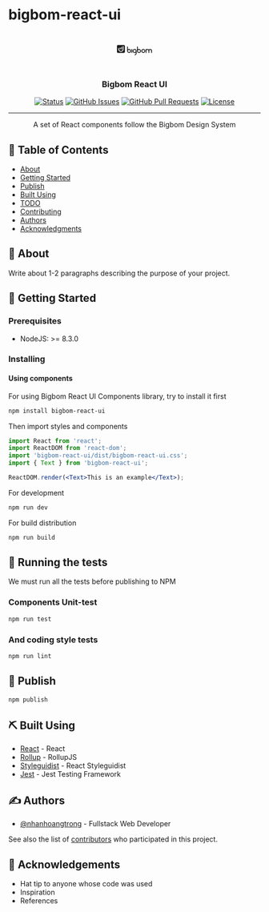 # bigbom-react-ui

<p align="center">
 <svg viewBox="0 0 95 28" fill="#13a849" width="5em" height="5em" class="bb-icon bb-icon-iads-logo"><path d="M64.9884 15.9427C64.8785 13.1781 62.6615 10.9111 59.9132 10.7821C58.594 10.7084 57.3848 11.1323 56.432 11.8511V4.73677C56.432 4.69991 56.432 4.66305 56.4137 4.62619V4.93951C56.4137 4.58933 56.1389 4.29443 55.7907 4.29443H54.9113C54.5632 4.29443 54.2883 4.5709 54.2883 4.93951V16.1639C54.2883 17.9148 55.1311 19.4815 56.4137 20.4583H56.432C57.3298 21.1402 58.4474 21.5457 59.6384 21.5457C62.6615 21.5642 65.1167 19.0207 64.9884 15.9427ZM59.6384 19.4077C57.8611 19.4077 56.432 17.9517 56.432 16.1823C56.432 14.3945 57.8611 12.9569 59.6384 12.9569C61.4156 12.9569 62.8447 14.413 62.8447 16.1823C62.8447 17.9517 61.3973 19.4077 59.6384 19.4077Z" fill="currentColor"></path><path d="M71.4195 10.7822C70.2102 10.7822 69.0926 11.1877 68.2131 11.8696C66.9122 12.8465 66.0694 14.4131 66.0694 16.1825C66.0694 17.9518 66.9122 19.5185 68.2131 20.4953C69.1109 21.1772 70.2285 21.5827 71.4195 21.5827C74.3877 21.5827 76.7695 19.1683 76.7695 16.2009C76.7695 13.1967 74.3693 10.7822 71.4195 10.7822ZM71.4195 19.4079C69.6422 19.4079 68.2131 17.9703 68.2131 16.1825C68.2131 14.3947 69.6422 12.9571 71.4195 12.9571C73.1967 12.9571 74.6258 14.3947 74.6258 16.1825C74.6258 17.9518 73.1967 19.4079 71.4195 19.4079Z" fill="currentColor"></path><path d="M95 15.6295V20.9192C95 21.2694 94.7252 21.5643 94.377 21.5643H92.8563V15.6295H92.838C92.838 14.1182 91.5921 12.8833 90.0714 12.9386C88.6239 12.9939 87.4879 14.2288 87.4879 15.6848V21.5643H85.9672C85.6557 21.5643 85.3809 21.3247 85.3443 21.0114V15.6295C85.3443 14.1366 84.1533 12.9386 82.6692 12.9386C81.1851 12.9386 79.9942 14.1366 79.9942 15.6295V21.0666C79.9392 21.3615 79.6827 21.5643 79.3896 21.5643H77.8505V11.4273C77.8505 11.1324 78.0337 10.8928 78.3086 10.8191H79.5545C79.811 10.8928 80.0125 11.1324 80.0125 11.4273V11.6116C80.7821 11.0956 81.6982 10.8007 82.6876 10.8007C83.6769 10.8007 84.6114 11.0956 85.3626 11.6116C85.7657 11.8881 86.1321 12.2198 86.4253 12.5885C86.7367 12.2014 87.0849 11.8696 87.5063 11.5932C88.2758 11.0771 89.1919 10.7822 90.1813 10.7822C91.1707 10.7822 92.1051 11.0771 92.8746 11.6116C94.1389 12.4779 94.9817 13.9523 95 15.6295Z" fill="currentColor"></path><path d="M38.2015 15.9427C38.0916 13.1781 35.8746 10.9111 33.1263 10.7821C31.8071 10.7084 30.5979 11.1323 29.6451 11.8511V4.93951C29.6451 4.58933 29.3703 4.29443 29.0222 4.29443H28.1244C27.7763 4.29443 27.5014 4.5709 27.5014 4.93951V16.1639C27.5014 17.9333 28.3442 19.4999 29.6451 20.4767C30.5429 21.1587 31.6605 21.5642 32.8698 21.5642C35.8746 21.5642 38.3115 19.0207 38.2015 15.9427ZM32.8332 19.4077C31.0559 19.4077 29.6268 17.9517 29.6268 16.1823C29.6268 14.3945 31.0559 12.9569 32.8332 12.9569C34.6104 12.9569 36.0395 14.413 36.0395 16.1823C36.0578 17.9517 34.6104 19.4077 32.8332 19.4077Z" fill="currentColor"></path><path d="M51.4484 12.1829C51.3934 12.1276 51.3202 12.0723 51.2652 12.017C51.2102 11.9617 51.1369 11.9248 51.082 11.8695C51.0087 11.8142 50.9354 11.7774 50.8804 11.7221C50.8621 11.7037 50.8621 11.7037 50.8438 11.7037C50.7888 11.6668 50.7338 11.6299 50.6789 11.5931C50.6606 11.5746 50.6422 11.5746 50.6239 11.5562C50.5689 11.5193 50.514 11.5009 50.459 11.4641C50.4407 11.4641 50.4224 11.4456 50.4041 11.4456C50.3491 11.4088 50.2758 11.3719 50.2025 11.335H50.1842C50.0376 11.2613 49.8727 11.1876 49.7261 11.1323C49.7078 11.1323 49.6895 11.1139 49.6712 11.1139C49.6162 11.0954 49.5429 11.077 49.4879 11.0586C49.4696 11.0586 49.4513 11.0401 49.4147 11.0401C49.3597 11.0217 49.3047 11.0033 49.2314 10.9848C49.2131 10.9848 49.1948 10.9664 49.1581 10.9664C49.1032 10.948 49.0299 10.9296 48.9566 10.9296C48.9383 10.9296 48.92 10.9296 48.9016 10.9111C48.8283 10.8927 48.7367 10.8743 48.6451 10.8743C48.6268 10.8743 48.6268 10.8743 48.6268 10.8743C48.5535 10.8558 48.4802 10.8558 48.4069 10.8558C48.3886 10.8558 48.352 10.8558 48.3337 10.8558C48.2787 10.8558 48.2237 10.8558 48.1688 10.8374C48.1321 10.8374 48.1138 10.8374 48.0771 10.8374C48.0222 10.8374 47.9672 10.8374 47.9122 10.8374C47.8939 10.8374 47.8756 10.8374 47.8573 10.8374C47.839 10.8374 47.839 10.8374 47.8206 10.8374C47.8023 10.8374 47.8023 10.8374 47.784 10.8374C47.7657 10.8374 47.7473 10.8374 47.729 10.8374C47.6741 10.8374 47.6191 10.8374 47.5641 10.8374C47.5275 10.8374 47.5092 10.8374 47.4908 10.8374C47.4176 10.8374 47.3626 10.8558 47.2893 10.8558C47.271 10.8558 47.271 10.8558 47.2527 10.8558C46.2816 10.9664 45.4021 11.335 44.6509 11.888C43.4966 12.7542 42.7088 14.0812 42.5439 15.5926C42.5256 15.6847 42.5256 15.7584 42.5256 15.8506C42.5256 15.9243 42.5256 16.0165 42.5072 16.0902V16.1455C42.5072 16.1639 42.5072 16.1639 42.5072 16.1824C42.5072 16.2376 42.5072 16.2929 42.5072 16.3482C42.5072 16.422 42.5072 16.4772 42.5072 16.551C42.5072 16.5694 42.5072 16.5878 42.5072 16.6063C42.5072 16.6616 42.5256 16.7168 42.5256 16.7721C42.5256 16.7906 42.5256 16.809 42.5256 16.8274C42.5439 16.9012 42.5439 16.9565 42.5622 17.0302C42.5622 17.0486 42.5622 17.067 42.5622 17.0855C42.5805 17.1408 42.5805 17.1961 42.5805 17.2329C42.5805 17.2513 42.5805 17.2698 42.5988 17.2882C42.6172 17.3435 42.6172 17.3988 42.6355 17.4725C42.6355 17.4909 42.6355 17.4909 42.6355 17.5094C42.6538 17.5647 42.6721 17.62 42.6721 17.6753C42.6721 17.6937 42.6905 17.7121 42.6905 17.749C42.7088 17.7858 42.7271 17.8411 42.7271 17.878C42.7271 17.8964 42.7454 17.9149 42.7454 17.9333C42.7637 17.9886 42.7821 18.0439 42.8004 18.0992C42.8004 18.1176 42.8187 18.136 42.8187 18.1545C42.837 18.1913 42.8554 18.2282 42.8737 18.265C42.8737 18.2835 42.892 18.3019 42.9103 18.3388C42.9286 18.3756 42.947 18.4309 42.9653 18.4678C42.9836 18.4862 42.9836 18.5231 43.0019 18.5415C43.0203 18.5784 43.0386 18.6337 43.0569 18.6705C43.0752 18.689 43.0752 18.7258 43.0935 18.7442C43.1119 18.7811 43.1302 18.818 43.1485 18.8364C43.1668 18.8548 43.1668 18.8733 43.1851 18.9101C43.2035 18.9654 43.2401 19.0023 43.2768 19.0576C43.2951 19.076 43.3134 19.1129 43.3317 19.1313C43.35 19.1497 43.3684 19.1866 43.3867 19.205C43.405 19.2234 43.4233 19.2603 43.4417 19.2787C43.46 19.2972 43.4783 19.334 43.4966 19.3525C43.5149 19.3709 43.5333 19.3893 43.5333 19.4078C43.5516 19.4262 43.5516 19.4262 43.5516 19.4446C43.5882 19.4999 43.6249 19.5368 43.6615 19.5921C43.6798 19.6105 43.6982 19.6289 43.6982 19.6474C43.7348 19.7026 43.7898 19.7579 43.8447 19.8132L43.8814 19.8685C43.9364 19.9238 43.973 19.9791 44.028 20.016L44.0646 20.0528C44.1196 20.1081 44.1745 20.145 44.2295 20.2003L44.2662 20.2371C44.3211 20.274 44.3761 20.3293 44.4311 20.3662L44.4677 20.403C44.5043 20.4399 44.541 20.4583 44.5776 20.4952L44.6143 20.532C44.6326 20.5505 44.6692 20.5689 44.7059 20.5873C44.7425 20.6242 44.7975 20.6426 44.8341 20.6795C44.8525 20.6979 44.8891 20.7163 44.9074 20.7348C44.9807 20.7716 45.0357 20.8269 45.109 20.8638H45.1273C45.1823 20.9007 45.2372 20.9191 45.2922 20.9559C45.2922 20.9559 45.2922 20.9559 45.3105 20.9559C45.3655 20.9744 45.4204 21.0112 45.4754 21.0297C45.4937 21.0297 45.5121 21.0481 45.5304 21.0481C45.567 21.0665 45.622 21.085 45.6586 21.1034C45.677 21.1218 45.6953 21.1218 45.7136 21.1218C45.7502 21.1403 45.8052 21.1587 45.8419 21.1771C45.8602 21.1771 45.8785 21.1955 45.8968 21.1955C45.9518 21.214 46.0251 21.2324 46.08 21.2693C46.0984 21.2693 46.0984 21.2693 46.1167 21.2877C46.1716 21.3061 46.2083 21.3246 46.2633 21.3246C46.2816 21.3246 46.3182 21.343 46.3365 21.343C46.3732 21.3614 46.4282 21.3614 46.4648 21.3799C46.4831 21.3799 46.5198 21.3983 46.5381 21.3983C46.5747 21.3983 46.6297 21.4167 46.6663 21.4352C46.6847 21.4352 46.703 21.4352 46.7396 21.4536C46.8129 21.472 46.8679 21.472 46.9412 21.4904C46.9595 21.4904 46.9595 21.4904 46.9778 21.4904C47.0328 21.5089 47.0878 21.5089 47.1427 21.5089C47.161 21.5089 47.1977 21.5089 47.216 21.5273C47.2527 21.5273 47.3076 21.5273 47.3443 21.5457C47.3626 21.5457 47.3992 21.5457 47.4175 21.5457C47.4542 21.5457 47.5092 21.5457 47.5641 21.5457C47.5825 21.5457 47.6008 21.5457 47.6374 21.5457C47.7107 21.5457 47.7657 21.5457 47.839 21.5457C47.9306 21.5457 48.0039 21.5457 48.0955 21.5457C48.1138 21.5457 48.1504 21.5457 48.1688 21.5457C48.2237 21.5457 48.297 21.5457 48.352 21.5273C48.3886 21.5273 48.4069 21.5273 48.4436 21.5089C48.4986 21.5089 48.5535 21.4904 48.6085 21.4904C48.6451 21.4904 48.6634 21.4904 48.7001 21.472C48.7551 21.472 48.81 21.4536 48.865 21.4352C48.9016 21.4352 48.92 21.4167 48.9566 21.4167C49.0116 21.3983 49.0849 21.3983 49.1398 21.3799C49.1582 21.3799 49.1765 21.3799 49.1948 21.3614C49.2681 21.343 49.3597 21.3246 49.433 21.2877C49.4513 21.2877 49.4696 21.2693 49.4879 21.2693C49.5429 21.2508 49.5796 21.2324 49.6345 21.2324C49.6345 21.2324 49.6345 21.2324 49.6528 21.2324C50.1659 21.0481 50.6422 20.7901 51.0636 20.4767V22.6332C51.0636 23.5916 50.6422 24.4578 49.9826 25.0476C49.5246 25.4531 48.9566 25.748 48.3153 25.8401C48.0405 25.877 47.8573 26.0982 47.8573 26.3746V27.462C47.8573 27.7754 48.1321 28.0334 48.4436 27.9965C48.9932 27.9412 49.5063 27.7938 50.001 27.5911C50.3857 27.4252 50.7338 27.204 51.082 26.9644C52.3828 25.9876 53.2257 24.421 53.2257 22.6516V16.1639C53.2073 14.5973 52.5294 13.1597 51.4484 12.1829ZM49.891 18.6521C49.7261 18.7995 49.5429 18.9101 49.3597 19.0207C49.323 19.0391 49.2681 19.0576 49.2314 19.0944H49.2131C49.1765 19.1129 49.1398 19.1313 49.0849 19.1497H49.0665C49.0299 19.1682 48.9933 19.1866 48.9383 19.205C48.92 19.205 48.92 19.205 48.92 19.2234C48.8833 19.2419 48.8467 19.2419 48.7917 19.2603C48.7917 19.2603 48.7734 19.2603 48.7734 19.2787C48.7367 19.2972 48.7001 19.2972 48.6451 19.3156C48.6268 19.3156 48.6268 19.3156 48.6085 19.3156C48.5718 19.334 48.5352 19.334 48.4802 19.3525C48.4619 19.3525 48.4619 19.3525 48.4436 19.3525C48.4069 19.3709 48.352 19.3709 48.3153 19.3709H48.297C48.2604 19.3709 48.2054 19.3893 48.1504 19.3893C48.1504 19.3893 48.1504 19.3893 48.1321 19.3893C48.0222 19.4078 47.9122 19.4078 47.8023 19.4078C47.784 19.4078 47.784 19.4078 47.7657 19.4078C47.7107 19.4078 47.6741 19.4078 47.6191 19.4078C47.6008 19.4078 47.5641 19.4078 47.5458 19.4078C47.5092 19.4078 47.4725 19.4078 47.4359 19.3893C47.3992 19.3893 47.3809 19.3893 47.3626 19.3709C47.3259 19.3709 47.2893 19.3525 47.2527 19.3525C47.2343 19.3525 47.216 19.334 47.1794 19.334C47.1244 19.3156 47.0694 19.3156 47.0145 19.2972C46.9961 19.2972 46.9961 19.2972 46.9778 19.2787C46.9229 19.2603 46.8862 19.2603 46.8312 19.2419C46.8129 19.2419 46.7946 19.2234 46.7763 19.2234C46.7396 19.205 46.703 19.1866 46.6663 19.1866C46.648 19.1866 46.6297 19.1682 46.6114 19.1682C46.5747 19.1497 46.5381 19.1313 46.5014 19.1129C46.4831 19.1129 46.4648 19.0944 46.4465 19.0944C46.3915 19.076 46.3365 19.0391 46.2816 19.0207C46.2816 19.0207 46.2816 19.0207 46.2633 19.0207C46.2083 19.0023 46.1716 18.9654 46.1167 18.9286C46.0984 18.9286 46.08 18.9101 46.08 18.9101C46.0434 18.8917 46.0067 18.8548 45.9701 18.8364C45.9518 18.8364 45.9335 18.818 45.9335 18.7995C45.8968 18.7627 45.8602 18.7442 45.8235 18.7074L45.8052 18.689C45.7136 18.6152 45.622 18.5231 45.5304 18.4309L45.5121 18.4125C45.4754 18.3756 45.4388 18.3388 45.4021 18.3019L45.3838 18.2835C45.3105 18.1913 45.2372 18.0807 45.1639 17.9886C45.1273 17.9149 45.0723 17.8596 45.0357 17.7858C45.0357 17.7858 45.0357 17.7674 45.0174 17.7674C44.999 17.7305 44.9807 17.7121 44.9624 17.6753C44.9624 17.6568 44.9441 17.6568 44.9441 17.6384C44.9257 17.6015 44.9074 17.5831 44.9074 17.5462C44.9074 17.5462 44.9074 17.5278 44.8891 17.5278C44.8525 17.4357 44.8158 17.3251 44.7792 17.2329C44.7792 17.2145 44.7608 17.1961 44.7608 17.1961C44.7608 17.1776 44.7425 17.1408 44.7425 17.1039C44.7425 17.0855 44.7242 17.067 44.7242 17.0486C44.7242 17.0302 44.7059 16.9933 44.7059 16.9564C44.7059 16.938 44.6876 16.9196 44.6876 16.9012C44.6692 16.8459 44.6692 16.7906 44.6509 16.7168C44.6509 16.6984 44.6509 16.6984 44.6509 16.68C44.6509 16.6616 44.6509 16.6247 44.6326 16.5878C44.6326 16.5694 44.6326 16.551 44.6326 16.5325C44.6326 16.5141 44.6326 16.4772 44.6326 16.4404C44.6326 16.422 44.6326 16.4035 44.6326 16.3851C44.6326 16.3482 44.6326 16.3298 44.6326 16.2929C44.6326 16.2745 44.6326 16.2561 44.6326 16.2376C44.6326 16.1824 44.6326 16.1271 44.6326 16.0533V16.0349C44.6326 15.998 44.6326 15.9428 44.6326 15.9059C44.6326 15.9059 44.6326 15.8875 44.6326 15.869C44.6326 15.8322 44.6509 15.7769 44.6509 15.74V15.7216C44.6509 15.6663 44.6692 15.6294 44.6692 15.5741C44.9074 14.284 45.9335 13.2518 47.2343 12.9938H47.2527C47.2893 12.9938 47.3259 12.9754 47.3809 12.9754C47.3992 12.9754 47.4175 12.9754 47.4175 12.9754C47.4542 12.9754 47.4908 12.9754 47.5275 12.957C47.5458 12.957 47.5641 12.957 47.5825 12.957C47.6191 12.957 47.6557 12.957 47.6741 12.957C47.6924 12.957 47.7107 12.957 47.729 12.957C47.7657 12.957 47.8023 12.957 47.839 12.957H47.8939C47.9306 12.957 47.9672 12.957 48.0039 12.957C48.0222 12.957 48.0405 12.957 48.0588 12.957C48.0955 12.957 48.1321 12.957 48.1688 12.9754C48.1871 12.9754 48.2054 12.9754 48.2237 12.9754C48.2604 12.9754 48.297 12.9754 48.3337 12.9938C48.352 12.9938 48.3703 12.9938 48.3886 13.0122C48.4253 13.0122 48.4436 13.0307 48.4802 13.0307C48.4986 13.0307 48.5169 13.0491 48.5535 13.0491C48.5902 13.0491 48.6085 13.0675 48.6451 13.0675C48.6635 13.0675 48.6818 13.086 48.7001 13.086C48.7367 13.086 48.7551 13.1044 48.7917 13.1044C48.81 13.1044 48.8284 13.1228 48.865 13.1228C48.8833 13.1413 48.92 13.1413 48.9566 13.1597C48.9749 13.1597 48.9933 13.1781 49.0299 13.1781C49.0482 13.1966 49.0849 13.1966 49.1032 13.215C49.1215 13.2334 49.1398 13.2334 49.1765 13.2518C49.1948 13.2703 49.2314 13.2703 49.2498 13.2887C49.2681 13.3071 49.2864 13.3071 49.323 13.3256C49.3414 13.344 49.378 13.344 49.3963 13.3624C49.4147 13.3809 49.433 13.3809 49.4696 13.3993C49.4879 13.4177 49.5063 13.4362 49.5429 13.4362C49.5612 13.4546 49.5796 13.4546 49.6162 13.473C49.6345 13.4914 49.6528 13.5099 49.6712 13.5099C49.6895 13.5283 49.7078 13.5467 49.7445 13.5467C49.7628 13.5652 49.7811 13.5836 49.7994 13.5836C49.8177 13.602 49.8361 13.6205 49.8727 13.6389C49.891 13.6573 49.9094 13.6758 49.9277 13.6942C49.946 13.7126 49.9643 13.731 49.9826 13.7495C50.001 13.7679 50.0193 13.7863 50.0376 13.8048C50.0559 13.8232 50.0743 13.8416 50.1109 13.8601C50.1292 13.8785 50.1475 13.8969 50.1475 13.9154C50.1659 13.9338 50.1842 13.9522 50.2025 13.9891C50.2208 14.0075 50.2392 14.0259 50.2392 14.0444C50.2575 14.0628 50.2758 14.0812 50.2941 14.1181C50.3124 14.1365 50.3308 14.155 50.3308 14.1734C50.3491 14.1918 50.3674 14.2287 50.3857 14.2471C50.404 14.2655 50.4041 14.284 50.4224 14.284C50.4407 14.3208 50.459 14.3393 50.4773 14.3577C50.4773 14.3761 50.4957 14.3946 50.514 14.3946C50.5323 14.4314 50.5506 14.4499 50.5689 14.4867C50.5873 14.5051 50.5873 14.5236 50.5873 14.5236C50.6056 14.5604 50.6239 14.5789 50.6422 14.6157C50.6422 14.6342 50.6606 14.6342 50.6606 14.6526C50.6789 14.6895 50.6972 14.7263 50.7155 14.7447C50.7155 14.7632 50.7338 14.7632 50.7338 14.7816C50.7522 14.8185 50.7705 14.8553 50.7888 14.8922C50.7888 14.9106 50.7888 14.9106 50.8071 14.9291C50.8255 14.9659 50.8438 15.0028 50.8438 15.0396V15.0581C50.8621 15.0949 50.8804 15.1502 50.8804 15.1871V15.2055C50.8987 15.2424 50.8987 15.2977 50.9171 15.353C50.9904 15.611 51.027 15.8875 51.027 16.1639C51.0453 17.1592 50.6056 18.0623 49.891 18.6521Z" fill="currentColor"></path><path d="M41.4079 10.7822V20.9192C41.4079 21.2694 41.1331 21.5643 40.785 21.5643H39.2642V11.4273C39.2642 11.0771 39.5391 10.7822 39.8872 10.7822H41.4079Z" fill="currentColor"></path><path d="M18.7801 0H2.6567C1.19094 0 0 1.19801 0 2.69091V18.8916C0 20.3661 1.19094 21.5825 2.6567 21.5825H18.7801C20.2459 21.5825 21.4368 20.3845 21.4368 18.8916V2.69091C21.4368 1.19801 20.2459 0 18.7801 0ZM11.7445 11.2981V5.10535H13.7965V11.3718C13.7599 11.9063 13.3202 12.3302 12.7705 12.3302C12.2025 12.3302 11.7445 11.8695 11.7445 11.2981ZM7.64031 7.16961H9.69238V11.4087C9.63741 11.9248 9.19769 12.3487 8.66634 12.3487C8.09836 12.3487 7.64031 11.8879 7.64031 11.3166V7.16961ZM17.919 4.05479V4.07322V4.05479L17.9007 11.7405C17.7907 13.5283 17.0212 15.1502 15.8486 16.3666C15.2623 16.9748 14.5661 17.4725 13.7965 17.8411C13.1553 18.1544 12.459 18.3571 11.7445 18.4677C11.4513 18.5046 11.1581 18.5415 10.8467 18.5415H10.5902C10.2787 18.5415 9.98553 18.5046 9.67406 18.4677C8.94118 18.3571 8.26326 18.1544 7.62199 17.8411C6.85246 17.4725 6.15622 16.9748 5.56991 16.3666C4.34233 15.1133 3.57281 13.3992 3.51784 11.5193V8.20173H5.56991V11.2981C5.56991 12.9938 6.37608 14.4867 7.62199 15.4266C8.22661 15.869 8.92285 16.2007 9.67406 16.3482C10.0039 16.4219 10.352 16.4588 10.7001 16.4588C11.0482 16.4588 11.3963 16.4219 11.7261 16.3482C12.4773 16.2007 13.1736 15.869 13.7782 15.4266C14.9691 14.5604 15.757 13.1781 15.8486 11.6114C15.8486 11.5009 15.8669 11.4087 15.8669 11.2981V3.02266H17.919V4.05479Z" fill="currentColor"></path></svg>
</p>
<h3 align="center">Bigbom React UI</h3>

<div align="center">

[![Status](https://img.shields.io/badge/status-active-success.svg)]()
[![GitHub Issues](https://img.shields.io/github/issues/bigbomio/bigbom-react-ui.svg)](https://github.com/bigbomio/bigbom-react-ui/issues)
[![GitHub Pull Requests](https://img.shields.io/github/issues-pr/bigbomio/bigbom-react-ui.svg)](https://github.com/bigbomio/bigbom-react-ui/pulls)
[![License](https://img.shields.io/badge/license-MIT-blue.svg)](/LICENSE)

</div>

---

<p align="center">A set of React components follow the Bigbom Design System<br> </p>

## 📝 Table of Contents

-   [About](#about)
-   [Getting Started](#getting_started)
-   [Publish](#publish)
-   [Built Using](#built_using)
-   [TODO](../TODO.md)
-   [Contributing](../CONTRIBUTING.md)
-   [Authors](#authors)
-   [Acknowledgments](#acknowledgement)

## 🧐 About <a name = "about"></a>

Write about 1-2 paragraphs describing the purpose of your project.

## 🏁 Getting Started <a name = "getting_started"></a>

### Prerequisites

-   NodeJS: >= 8.3.0

### Installing

#### Using components

For using Bigbom React UI Components library, try to install it first

```bash
npm install bigbom-react-ui
```

Then import styles and components

```jsx static
import React from 'react';
import ReactDOM from 'react-dom';
import 'bigbom-react-ui/dist/bigbom-react-ui.css';
import { Text } from 'bigbom-react-ui';

ReactDOM.render(<Text>This is an example</Text>);
```

For development

```bash
npm run dev
```

For build distribution

```bash
npm run build
```

## 🔧 Running the tests <a name = "tests"></a>

We must run all the tests before publishing to NPM

### Components Unit-test

```bash
npm run test
```

### And coding style tests

```bash
npm run lint
```

## 🚀 Publish <a name = "built_using"></a>

```bash
npm publish
```

## ⛏️ Built Using <a name = "built_using"></a>

-   [React](https://reactjs.org/) - React
-   [Rollup](http://rollupjs.org/) - RollupJS
-   [Styleguidist](https://react-styleguidist.js.org/) - React Styleguidist
-   [Jest](https://jestjs.io/) - Jest Testing Framework

## ✍️ Authors <a name = "authors"></a>

-   [@nhanhoangtrong](https://github.com/nhanhoangtrong) - Fullstack Web Developer

See also the list of [contributors](https://github.com/bigbomio/bigbom-react-ui/contributors) who participated in this project.

## 🎉 Acknowledgements <a name = "acknowledgement"></a>

-   Hat tip to anyone whose code was used
-   Inspiration
-   References
